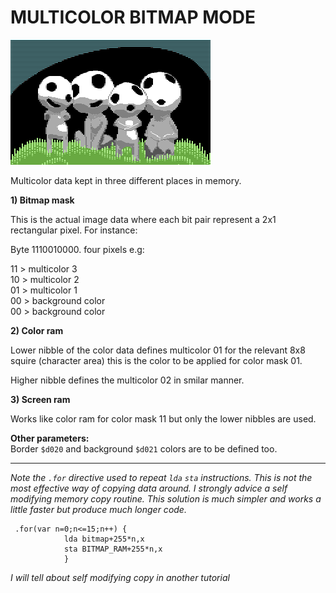 # MULTICOLOR BITMAP MODE

![](three_elves.png)

Multicolor data kept in three different places in memory.

**1) Bitmap mask**

This is the actual image data where each bit pair represent a 2x1 rectangular pixel. For instance:

Byte 1110010000. four pixels e.g:

11 > multicolor 3  
10 > multicolor 2  
01 > multicolor 1  
00 > background color   
00 > background color

**2) Color ram**

Lower nibble of the color data defines multicolor 01 for the relevant 8x8 squire (character area) this is the color to be applied for color mask 01.

Higher nibble defines the multicolor 02 in smilar manner.

**3) Screen ram**

Works like color ram for color mask 11 but only the lower nibbles are used.

**Other parameters:**   
Border `$d020` and background `$d021` colors are to be defined too.


***

*Note the `.for` directive used to repeat `lda` `sta` instructions. This is not the most effective way of copying data around. I strongly advice a self modifying memory copy routine. This solution is much simpler and works a little faster but produce  much longer code.*

     .for(var n=0;n<=15;n++) {
        		lda bitmap+255*n,x
        		sta BITMAP_RAM+255*n,x
        		}
 *I will tell about self modifying copy in another tutorial*

 
